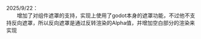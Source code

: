 2025/9/22：  
&emsp;&emsp;增加了对组件遮罩的支持，实现上使用了godot本身的遮罩功能，不过他不支持反向遮罩，所以反向遮罩是通过反转渲染的Alpha值，并增加空白部分的渲染来实现  

